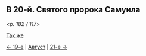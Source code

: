 
## В 20-й. Святого пророка Самуила

<*p. 182 / 117*>

[Так же](08_17_MES.ru.md)

[← 19-е](08_19_MES.ru.md) | [Август](README.md#20-й) | [21-е →](08_21_MES.ru.md)
